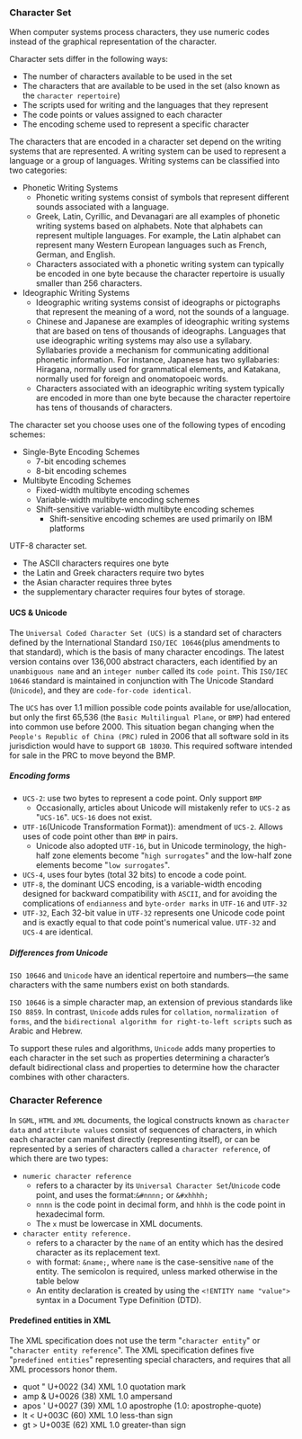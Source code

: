 ### Character Set
When computer systems process characters, they use numeric codes instead of the graphical representation of the character.

Character sets differ in the following ways:
- The number of characters available to be used in the set
- The characters that are available to be used in the set (also known as the `character repertoire`)
- The scripts used for writing and the languages that they represent
- The code points or values assigned to each character
- The encoding scheme used to represent a specific character

The characters that are encoded in a character set depend on the writing systems that are represented. A writing system can be used to represent a language or a group of languages. Writing systems can be classified into two categories:
- Phonetic Writing Systems
    - Phonetic writing systems consist of symbols that represent different sounds associated with a language.
    - Greek, Latin, Cyrillic, and Devanagari are all examples of phonetic writing systems based on alphabets. Note that alphabets can represent multiple languages. For example, the Latin alphabet can represent many Western European languages such as French, German, and English.
    - Characters associated with a phonetic writing system can typically be encoded in one byte because the character repertoire is usually smaller than 256 characters.
- Ideographic Writing Systems
    - Ideographic writing systems consist of ideographs or pictographs that represent the meaning of a word, not the sounds of a language.
    - Chinese and Japanese are examples of ideographic writing systems that are based on tens of thousands of ideographs. Languages that use ideographic writing systems may also use a syllabary. Syllabaries provide a mechanism for communicating additional phonetic information. For instance, Japanese has two syllabaries: Hiragana, normally used for grammatical elements, and Katakana, normally used for foreign and onomatopoeic words.
    - Characters associated with an ideographic writing system typically are encoded in more than one byte because the character repertoire has tens of thousands of characters.

The character set you choose uses one of the following types of encoding schemes:
- Single-Byte Encoding Schemes
    - 7-bit encoding schemes
    - 8-bit encoding schemes
- Multibyte Encoding Schemes
    - Fixed-width multibyte encoding schemes
    - Variable-width multibyte encoding schemes
    - Shift-sensitive variable-width multibyte encoding schemes
        - Shift-sensitive encoding schemes are used primarily on IBM platforms

UTF-8 character set.
- The ASCII characters requires one byte
- the Latin and Greek characters require two bytes
- the Asian character requires three bytes
- the supplementary character requires four bytes of storage.

#### UCS & Unicode
The `Universal Coded Character Set (UCS)` is a standard set of characters defined by the International Standard `ISO/IEC 10646`(plus amendments to that standard), which is the basis of many character encodings. The latest version contains over 136,000 abstract characters, each identified by an `unambiguous name` and an `integer number` called its `code point`. This `ISO/IEC 10646` standard is maintained in conjunction with The Unicode Standard (`Unicode`), and they are `code-for-code identical`.

The `UCS` has over 1.1 million possible code points available for use/allocation, but only the first 65,536 (the `Basic Multilingual Plane`, or `BMP`) had entered into common use before 2000. This situation began changing when the `People's Republic of China (PRC)` ruled in 2006 that all software sold in its jurisdiction would have to support `GB 18030`. This required software intended for sale in the PRC to move beyond the BMP.

##### Encoding forms
- `UCS-2`: use two bytes to represent a code point. Only support `BMP`
    - Occasionally, articles about Unicode will mistakenly refer to `UCS-2` as "`UCS-16`". `UCS-16` does not exist.
- `UTF-16`(Unicode Transformation Format)): amendment of `UCS-2`. Allows uses of code point other than `BMP` in pairs.
    - Unicode also adopted `UTF-16`, but in Unicode terminology, the high-half zone elements become "`high surrogates`" and the low-half zone elements become "`low surrogates`".
- `UCS-4`, uses four bytes (total 32 bits) to encode a code point.
- `UTF-8`, the dominant UCS encoding, is a variable-width encoding designed for backward compatibility with `ASCII`, and for avoiding the complications of `endianness` and `byte-order marks` in `UTF-16` and `UTF-32`
- `UTF-32`, Each 32-bit value in `UTF-32` represents one Unicode code point and is exactly equal to that code point's numerical value. `UTF-32` and `UCS-4` are identical.

##### Differences from Unicode
`ISO 10646` and `Unicode` have an identical repertoire and numbers—the same characters with the same numbers exist on both standards.

`ISO 10646` is a simple character map, an extension of previous standards like `ISO 8859`. In contrast, `Unicode` adds rules for `collation`, `normalization of forms`, and the `bidirectional algorithm for right-to-left scripts` such as Arabic and Hebrew.

To support these rules and algorithms, `Unicode` adds many properties to each character in the set such as properties determining a character’s default bidirectional class and properties to determine how the character combines with other characters.


### Character Reference
In `SGML`, `HTML` and `XML` documents, the logical constructs known as `character data` and `attribute values` consist of sequences of characters, in which each character can manifest directly (representing itself), or can be represented by a series of characters called a `character reference`, of which there are two types:
- `numeric character reference`
    - refers to a character by its `Universal Character Set`/`Unicode` code point, and uses the format:`&#nnnn;` or `&#xhhhh;`
    - `nnnn` is the code point in decimal form, and `hhhh` is the code point in hexadecimal form.
    - The `x` must be lowercase in XML documents.
- `character entity reference.`
    - refers to a character by the `name` of an entity which has the desired character as its replacement text.
    - with format: `&name;`, where `name` is the case-sensitive `name` of the entity. The semicolon is required, unless marked otherwise in the table below
    - An entity declaration is created by using the `<!ENTITY name "value">` syntax in a Document Type Definition (DTD).

#### Predefined entities in XML
The XML specification does not use the term "`character entity`" or "`character entity reference`". The XML specification defines five "`predefined entities`" representing special characters, and requires that all XML processors honor them.
- quot  "  U+0022 (34)  XML 1.0  quotation mark
- amp   &  U+0026 (38)  XML 1.0  ampersand
- apos  '  U+0027 (39)  XML 1.0  apostrophe (1.0: apostrophe-quote)
- lt    <  U+003C (60)  XML 1.0  less-than sign
- gt    >  U+003E (62)  XML 1.0  greater-than sign

